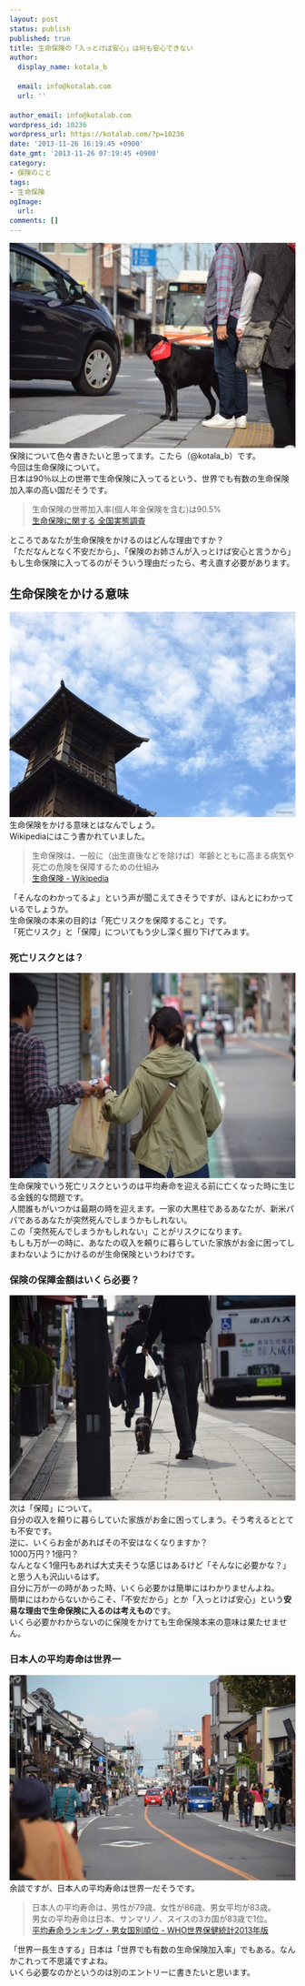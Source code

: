 ```yaml
---
layout: post
status: publish
published: true
title: 生命保険の「入っとけば安心」は何も安心できない
author:
  display_name: kotala_b

  email: info@kotalab.com
  url: ''

author_email: info@kotalab.com
wordpress_id: 10236
wordpress_url: https://kotalab.com/?p=10236
date: '2013-11-26 16:19:45 +0900'
date_gmt: '2013-11-26 07:19:45 +0900'
category:
- 保険のこと
tags:
- 生命保険
ogImage:
  url:
comments: []
---
```

<p><img src="/wp-content/uploads/insurancecannotfeelrelieved_131126_01-546x361.jpg" alt="insurancecannotfeelrelieved_131126_01" width="546" height="361" class="alignnone size-large wp-image-10244" /><br />
保険について色々書きたいと思ってます。こたら（@kotala_b）です。<br />
今回は生命保険について。<br />
日本は90％以上の世帯で生命保険に入ってるという、世界でも有数の生命保険加入率の高い国だそうです。</p>
<blockquote><p>生命保険の世帯加入率(個人年金保険を含む)は90.5%<br />
<a href="http://www.jili.or.jp/press/2012/pdf/h24_zenkoku.pdf" target="_blank">生命保険に関する 全国実態調査</a><span class="removed_link" title="b.hatena.ne.jp/entry/http://www.jili.or.jp/press/2012/pdf/h24_zenkoku.pdf"><img border="0" src="https://b.hatena.ne.jp/entry/image/http://www.jili.or.jp/press/2012/pdf/h24_zenkoku.pdf" alt="" /></span>
</p></blockquote>
<p>ところであなたが生命保険をかけるのはどんな理由ですか？<br />
「ただなんとなく不安だから」、「保険のお姉さんが入っとけば安心と言うから」<br />
もし生命保険に入ってるのがそういう理由だったら、考え直す必要があります。<br />
</p>
<!--more-->
<h2>生命保険をかける意味</h2>
<p><img src="/wp-content/uploads/insurancecannotfeelrelieved_131126_02-546x361.jpg" alt="insurancecannotfeelrelieved_131126_02" width="546" height="361" class="alignnone size-large wp-image-10245" /><br />
生命保険をかける意味とはなんでしょう。<br />
Wikipediaにはこう書かれていました。</p>
<blockquote><p>
生命保険は、一般に（出生直後などを除けば）年齢とともに高まる病気や死亡の危険を保障するための仕組み<br />
<a href="https://ja.wikipedia.org/wiki/%E7%94%9F%E5%91%BD%E4%BF%9D%E9%99%BA#.E7.94.9F.E5.91.BD.E4.BF.9D.E9.99.BA.E8.B1.86.E7.9F.A5.E8.AD.98" target="_blank">生命保険 - Wikipedia</a><a href="https://b.hatena.ne.jp/entry/https://ja.wikipedia.org/wiki/%E7%94%9F%E5%91%BD%E4%BF%9D%E9%99%BA#.E7.94.9F.E5.91.BD.E4.BF.9D.E9.99.BA.E8.B1.86.E7.9F.A5.E8.AD.98" target="_blank"><img border="0" src="https://b.hatena.ne.jp/entry/image/https://ja.wikipedia.org/wiki/%E7%94%9F%E5%91%BD%E4%BF%9D%E9%99%BA#.E7.94.9F.E5.91.BD.E4.BF.9D.E9.99.BA.E8.B1.86.E7.9F.A5.E8.AD.98" alt="" /></a>
</p></blockquote>
<p>「そんなのわかってるよ」という声が聞こえてきそうですが、ほんとにわかっているでしょうか。<br />
生命保険の本来の目的は「死亡リスクを保障すること」です。<br />
「死亡リスク」と「保障」についてもう少し深く掘り下げてみます。</p>
<h3>死亡リスクとは？</h3>
<p><img src="/wp-content/uploads/insurancecannotfeelrelieved_131126_03-546x361.jpg" alt="insurancecannotfeelrelieved_131126_03" width="546" height="361" class="alignnone size-large wp-image-10246" /><br />
生命保険でいう死亡リスクというのは平均寿命を迎える前に亡くなった時に生じる<span class="b">金銭的な問題</span>です。<br />
人間誰もがいつかは最期の時を迎えます。一家の大黒柱であるあなたが、新米パパであるあなたが突然死んでしまうかもしれない。<br />
この「突然死んでしまうかもしれない」ことがリスクになります。<br />
もしも万が一の時に、<span class="b">あなたの収入を頼りに暮らしていた家族がお金に困ってしまわないようにかけるのが生命保険</span>というわけです。</p>
<h3>保険の保障金額はいくら必要？</h3>
<p><img src="/wp-content/uploads/insurancecannotfeelrelieved_131126_04-546x361.jpg" alt="insurancecannotfeelrelieved_131126_04" width="546" height="361" class="alignnone size-large wp-image-10247" /><br />
次は「保障」について。<br />
自分の収入を頼りに暮らしていた家族がお金に困ってしまう。そう考えるととても不安です。<br />
逆に、いくらお金があればその不安はなくなりますか？<br />
1000万円？1億円？<br />
なんとなく1億円もあれば大丈夫そうな感じはあるけど「そんなに必要かな？」と思う人も沢山いるはず。<br />
自分に万が一の時があった時、<span class="b">いくら必要かは簡単にはわかりません</span>よね。<br />
簡単にはわからないからこそ、「不安だから」とか「入っとけば安心」という<strong>安易な理由で生命保険に入るのは考えもの</strong>です。<br />
いくら必要かわからないのに保険をかけても生命保険本来の意味は果たせません。</p>
<h3>日本人の平均寿命は世界一</h3>
<p><img src="/wp-content/uploads/insurancecannotfeelrelieved_131126_05-546x361.jpg" alt="insurancecannotfeelrelieved_131126_05" width="546" height="361" class="alignnone size-large wp-image-10248" /><br />
余談ですが、日本人の平均寿命は世界一だそうです。</p>
<blockquote><p>日本人の平均寿命は、男性が79歳、女性が86歳、男女平均が83歳。<br />
男女の平均寿命は日本、サンマリノ、スイスの3カ国が83歳で1位。<br />
<a href="http://memorva.jp/ranking/unfpa/who_2013_life_expectancy.php" target="_blank">平均寿命ランキング・男女国別順位 - WHO世界保健統計2013年版</a><span class="removed_link" title="b.hatena.ne.jp/entry/http://memorva.jp/ranking/unfpa/who_2013_life_expectancy.php"><img border="0" src="https://b.hatena.ne.jp/entry/image/http://memorva.jp/ranking/unfpa/who_2013_life_expectancy.php" alt="" /></span></p></blockquote>
<p>「世界一長生きする」日本は「世界でも有数の生命保険加入率」でもある。なんかこれって不思議ですよね。<br />
いくら必要なのかというのは別のエントリーに書きたいと思います。</p>
